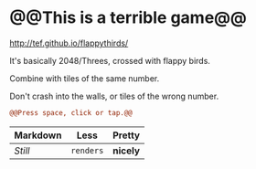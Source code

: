 # @@This is a terrible game@@

http://tef.github.io/flappythirds/

It's basically 2048/Threes, crossed with flappy birds.

Combine with tiles of the same number.

Don't crash into the walls, or tiles of the wrong number.

```diff
@@Press space, click or tap.@@
```

Markdown | Less | Pretty
--- | --- | ---
*Still* | `renders` | **nicely**
